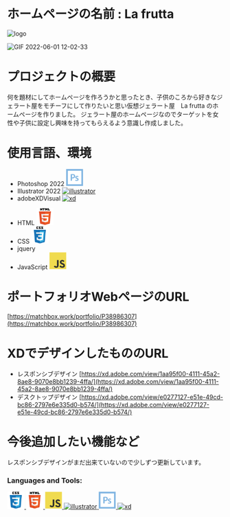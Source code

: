 # ホームページの名前 : La frutta

![logo](https://user-images.githubusercontent.com/87799790/171312209-f0950b53-063d-4f14-8566-4f1cfeb98920.png)

![GIF 2022-06-01 12-02-33](https://user-images.githubusercontent.com/87799790/171319672-d762988d-d930-45d5-88e3-bc2add0dee20.gif)

# プロジェクトの概要
何を題材にしてホームページを作ろうかと思ったとき、子供のころから好きなジェラート屋をモチーフにして作りたいと思い仮想ジェラート屋　La frutta のホームページを作りました。
ジェラート屋のホームページなのでターゲットを女性や子供に設定し興味を持ってもらえるよう意識し作成しました。
  
# 使用言語、環境
- Photoshop 2022 <a href="https://www.photoshop.com/en" target="_blank" rel="noreferrer"> 
    <img src="https://raw.githubusercontent.com/devicons/devicon/master/icons/photoshop/photoshop-line.svg" alt="photoshop" width="40" height="40"/> </a> 
- Illustrator 2022 <a href="https://www.adobe.com/in/products/illustrator.html" target="_blank" rel="noreferrer"> 
    <img src="https://www.vectorlogo.zone/logos/adobe_illustrator/adobe_illustrator-icon.svg" alt="illustrator" width="40" height="40"/> </a> 
- adobeXDVisual <a href="https://www.adobe.com/products/xd.html" target="_blank" rel="noreferrer"> 
    <img src="https://cdn.worldvectorlogo.com/logos/adobe-xd.svg" alt="xd" width="40" height="40"/> </a> </p>
- HTML <a href="https://www.w3.org/html/" target="_blank" rel="noreferrer"> 
    <img src="https://raw.githubusercontent.com/devicons/devicon/master/icons/html5/html5-original-wordmark.svg" alt="html5" width="40" height="40"/> </a> 
- CSS <a href="https://www.w3schools.com/css/" target="_blank" rel="noreferrer"> 
    <img src="https://raw.githubusercontent.com/devicons/devicon/master/icons/css3/css3-original-wordmark.svg" alt="css3" width="40" height="40"/> </a>
- jquery
- JavaScript   <a href="https://developer.mozilla.org/en-US/docs/Web/JavaScript" target="_blank" rel="noreferrer">
    <img src="https://raw.githubusercontent.com/devicons/devicon/master/icons/javascript/javascript-original.svg" alt="javascript" width="40" height="40"/> </a>

# ポートフォリオWebページのURL
[https://matchbox.work/portfolio/P38986307](https://matchbox.work/portfolio/P38986307)

# XDでデザインしたもののURL
- レスポンシブデザイン [https://xd.adobe.com/view/1aa95f00-4111-45a2-8ae8-9070e8bb1239-4ffa/](https://xd.adobe.com/view/1aa95f00-4111-45a2-8ae8-9070e8bb1239-4ffa/)
- デスクトップデザイン [https://xd.adobe.com/view/e0277127-e51e-49cd-bc86-2797e6e335d0-b574/](https://xd.adobe.com/view/e0277127-e51e-49cd-bc86-2797e6e335d0-b574/)

# 今後追加したい機能など
レスポンシブデザインがまだ出来ていないので少しずつ更新しています。

<h3 align="left">Languages and Tools:</h3>
<p align="left"> <a href="https://www.w3schools.com/css/" target="_blank" rel="noreferrer"> 
    <img src="https://raw.githubusercontent.com/devicons/devicon/master/icons/css3/css3-original-wordmark.svg" alt="css3" width="40" height="40"/> </a>
  <a href="https://www.w3.org/html/" target="_blank" rel="noreferrer"> 
    <img src="https://raw.githubusercontent.com/devicons/devicon/master/icons/html5/html5-original-wordmark.svg" alt="html5" width="40" height="40"/> </a> 
  <a href="https://developer.mozilla.org/en-US/docs/Web/JavaScript" target="_blank" rel="noreferrer">
    <img src="https://raw.githubusercontent.com/devicons/devicon/master/icons/javascript/javascript-original.svg" alt="javascript" width="40" height="40"/> </a>
  <a href="https://www.adobe.com/in/products/illustrator.html" target="_blank" rel="noreferrer"> 
    <img src="https://www.vectorlogo.zone/logos/adobe_illustrator/adobe_illustrator-icon.svg" alt="illustrator" width="40" height="40"/> </a> 
  <a href="https://www.photoshop.com/en" target="_blank" rel="noreferrer"> 
    <img src="https://raw.githubusercontent.com/devicons/devicon/master/icons/photoshop/photoshop-line.svg" alt="photoshop" width="40" height="40"/> </a> 
  <a href="https://www.adobe.com/products/xd.html" target="_blank" rel="noreferrer"> 
    <img src="https://cdn.worldvectorlogo.com/logos/adobe-xd.svg" alt="xd" width="40" height="40"/> </a> </p>

